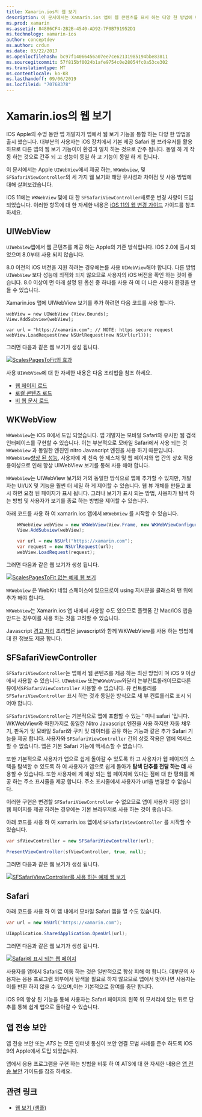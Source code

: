 ```yaml
---
title: Xamarin.ios의 웹 보기
description: 이 문서에서는 Xamarin.ios 앱이 웹 콘텐츠를 표시 하는 다양 한 방법에 대해 설명 합니다. UIWebView 보기, WKWebView, SFSafariViewController, Safari 및 앱 전송 보안에 대해 설명 합니다.
ms.prod: xamarin
ms.assetid: 84886CF4-2B2B-4540-AD92-7F0B791952D1
ms.technology: xamarin-ios
author: conceptdev
ms.author: crdun
ms.date: 03/22/2017
ms.openlocfilehash: bc97f14066456a07ee7ce62131985194bbe83811
ms.sourcegitcommit: 57f815bf0024b1afe9754c0e28054fc0a53ce302
ms.translationtype: MT
ms.contentlocale: ko-KR
ms.lasthandoff: 09/06/2019
ms.locfileid: "70768378"
---
```

# <a name="web-views-in-xamarinios"></a>Xamarin.ios의 웹 보기

IOS Apple의 수명 동안 앱 개발자가 앱에서 웹 보기 기능을 통합 하는 다양 한 방법을 출시 했습니다. 대부분의 사용자는 iOS 장치에서 기본 제공 Safari 웹 브라우저를 활용 하므로 다른 앱의 웹 보기 기능이이 환경과 일치 하는 것으로 간주 됩니다. 동일 하 게 작동 하는 것으로 간주 되 고 성능이 동일 하 고 기능이 동일 하 게 됩니다.

이 문서에서는 Apple `UIWebView`에서 제공 하는, `WKWebview`, 및 `SFSafariViewController`의 세 가지 웹 보기와 해당 유사성과 차이점 및 사용 방법에 대해 살펴보겠습니다. 

iOS 11에는 `WKWebView` 및에 대 한 `SFSafariViewController`새로운 변경 사항이 도입 되었습니다. 이러한 항목에 대 한 자세한 내용은 [iOS 11의 웹 변경 가이드](~/ios/platform/introduction-to-ios11/web.md) 가이드를 참조 하세요.

## <a name="uiwebview"></a>UIWebView

`UIWebView`앱에서 웹 콘텐츠를 제공 하는 Apple의 기존 방식입니다. IOS 2.0에 출시 되었으며 8.0부터 사용 되지 않습니다.

8\.0 이전의 iOS 버전을 지원 하려는 경우에는를 사용 `UIWebView`해야 합니다. 다른 방법 `UIWebView` 보다 성능에 최적화 되지 않으므로 사용자의 iOS 버전을 확인 하는 것이 좋습니다. 8\.0 이상이 면 아래 설명 된 옵션 중 하나를 사용 하 여 더 나은 사용자 환경을 만들 수 있습니다.

Xamarin.ios 앱에 UIWebView 보기를 추가 하려면 다음 코드를 사용 합니다.

```
webView = new UIWebView (View.Bounds);
View.AddSubview(webView);

var url = "https://xamarin.com"; // NOTE: https secure request
webView.LoadRequest(new NSUrlRequest(new NSUrl(url)));
```

그러면 다음과 같은 웹 보기가 생성 됩니다.

[![](uiwebview-images/webview.png "ScalesPagesToFit의 효과")](uiwebview-images/webview.png#lightbox)

사용 `UIWebView`에 대 한 자세한 내용은 다음 조리법을 참조 하세요.

- [웹 페이지 로드](https://github.com/xamarin/recipes/tree/master/Recipes/ios/content_controls/web_view/load_a_web_page)
- [로컬 콘텐츠 로드](https://github.com/xamarin/recipes/tree/master/Recipes/ios/content_controls/web_view/load_local_content)
- [비 웹 문서 로드](https://github.com/xamarin/recipes/tree/master/Recipes/ios/content_controls/web_view/load_non-web_documents)

## <a name="wkwebview"></a>WKWebView

`WKWebView`는 iOS 8에서 도입 되었습니다. 앱 개발자는 모바일 Safari와 유사한 웹 검색 인터페이스를 구현할 수 있습니다. 이는 부분적으로 모바일 Safari에서 사용 되는 것 `WKWebView` 과 동일한 엔진인 nitro Javascript 엔진을 사용 하기 때문입니다. `WKWebView`[향상 된 성능](http://blog.initlabs.com/post/100113463211/wkwebview-vs-uiwebview), 사용자에 게 친숙 한 제스처 및 웹 페이지와 앱 간의 상호 작용 용이성으로 인해 항상 UIWebView 보기를 통해 사용 해야 합니다.
  
`WKWebView`는 UIWebView 보기와 거의 동일한 방식으로 앱에 추가할 수 있지만, 개발자는 UI/UX 및 기능을 훨씬 더 세밀 하 게 제어할 수 있습니다. 웹 뷰 개체를 만들고 표시 하면 요청 된 페이지가 표시 됩니다. 그러나 보기가 표시 되는 방법, 사용자가 탐색 하는 방법 및 사용자가 보기를 종료 하는 방법을 제어할 수 있습니다.  

아래 코드를 사용 하 여 xamarin.ios 앱에서 `WKWebView` 를 시작할 수 있습니다.

```csharp
    WKWebView webView = new WKWebView(View.Frame, new WKWebViewConfiguration());
    View.AddSubview(webView);

    var url = new NSUrl("https://xamarin.com");
    var request = new NSUrlRequest(url);
    webView.LoadRequest(request);
```

그러면 다음과 같은 웹 보기가 생성 됩니다.

[![](uiwebview-images/wkwebview.png "ScalesPagesToFit 없는 예제 웹 보기")](uiwebview-images/wkwebview.png#lightbox)

`WKWebView` 은 WebKit 네임 스페이스에 있으므로이 using 지시문을 클래스의 맨 위에 추가 해야 합니다.

`WKWebView`는 Xamarin.ios 앱 내에서 사용할 수도 있으므로 플랫폼 간 Mac/iOS 앱을 만드는 경우이를 사용 하는 것을 고려할 수 있습니다.

Javascript [경고 처리](https://github.com/xamarin/recipes/tree/master/Recipes/ios/content_controls/web_view/handle_javascript_alerts) 조리법은 javascript와 함께 WKWebView를 사용 하는 방법에 대 한 정보도 제공 합니다.

<a name="safariviewcontroller" />

## <a name="sfsafariviewcontroller"></a>SFSafariViewController

 `SFSafariViewController`는 앱에서 웹 콘텐츠를 제공 하는 최신 방법이 며 iOS 9 이상에서 사용할 수 있습니다. `UIWebView` 또는`WKWebView`와달리 는뷰컨트롤러이므로다른뷰에서`SFSafariViewController` 사용할 수 없습니다. 뷰 컨트롤러를 `SFSafariViewController` 표시 하는 것과 동일한 방식으로 새 뷰 컨트롤러로 표시 되어야 합니다.

 `SFSafariViewController`는 기본적으로 앱에 포함할 수 있는 ' 미니 safari '입니다. WKWebView와 마찬가지로 동일한 Nitro Javascript 엔진을 사용 하지만 자동 채우기, 판독기 및 모바일 Safari와 쿠키 및 데이터를 공유 하는 기능과 같은 추가 Safari 기능을 제공 합니다. 사용자와 `SFSafariViewController` 간의 상호 작용은 앱에 액세스할 수 없습니다. 앱은 기본 Safari 기능에 액세스할 수 없습니다.

또한 기본적으로 사용자가 앱으로 쉽게 돌아갈 수 있도록 하 고 사용자가 웹 페이지의 스택을 탐색할 수 있도록 하 여 사용자가 앱으로 쉽게 돌아가 **탐색 단추를 전달 하는 데** 사용할 수 있습니다. 또한 사용자에 게 예상 되는 웹 페이지에 있다는 점에 대 한 평화를 제공 하는 주소 표시줄을 제공 합니다. 주소 표시줄에서 사용자가 url을 변경할 수 없습니다. 

이러한 구현은 변경할 `SFSafariViewController` 수 없으므로 앱이 사용자 지정 없이 웹 페이지를 제공 하려는 경우에는 기본 브라우저로 사용 하는 것이 좋습니다.

아래 코드를 사용 하 여 xamarin.ios 앱에서 `SFSafariViewController` 를 시작할 수 있습니다.

```csharp
var sfViewController = new SFSafariViewController(url);

PresentViewController(sfViewController, true, null);
```

그러면 다음과 같은 웹 보기가 생성 됩니다.

[![](uiwebview-images/sfsafariviewcontroller.png "SFSafariViewController를 사용 하는 예제 웹 보기")](uiwebview-images/sfsafariviewcontroller.png#lightbox)

## <a name="safari"></a>Safari

아래 코드를 사용 하 여 앱 내에서 모바일 Safari 앱을 열 수도 있습니다.

```csharp
var url = new NSUrl("https://xamarin.com");

UIApplication.SharedApplication.OpenUrl(url);

```

그러면 다음과 같은 웹 보기가 생성 됩니다.

[![](uiwebview-images/safari.png "Safari에 표시 되는 웹 페이지")](uiwebview-images/safari.png#lightbox)

사용자를 앱에서 Safari로 이동 하는 것은 일반적으로 항상 피해 야 합니다. 대부분의 사용자는 응용 프로그램 외부에서 탐색을 필요로 하지 않으므로 앱에서 벗어나면 사용자는이를 반환 하지 않을 수 있으며,이는 기본적으로 참여를 중단 합니다.

iOS 9의 향상 된 기능을 통해 사용자는 Safari 페이지의 왼쪽 위 모서리에 있는 뒤로 단추를 통해 쉽게 앱으로 돌아갈 수 있습니다.

## <a name="app-transport-security"></a>앱 전송 보안

앱 전송 보안 또는 *ATS* 는 모든 인터넷 통신이 보안 연결 모범 사례를 준수 하도록 iOS 9의 Apple에서 도입 되었습니다.

앱에서 응용 프로그램을 구현 하는 방법을 비롯 하 여 ATS에 대 한 자세한 내용은 [앱 전송 보안](~/ios/app-fundamentals/ats.md) 가이드를 참조 하세요.

## <a name="related-links"></a>관련 링크

- [웹 보기 (샘플)](https://docs.microsoft.com/samples/xamarin/ios-samples/webview)
